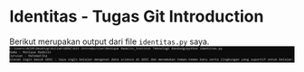 # Identitas - Tugas Git Introduction

Berikut merupakan output dari file `identitas.py` saya.
![Output identitas diri](./identitas.jpg)